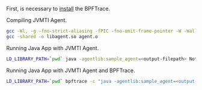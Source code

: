 First, is necessary to [install](https://github.com/iovisor/bpftrace/blob/master/INSTALL.md) the BPFTrace.

Compiling JVMTI Agent.
``` sh
gcc -Wl, -g -fno-strict-aliasing -fPIC -fno-omit-frame-pointer -W -Wall  -Wno-unused -Wno-parentheses -I "$JVM_LIBRARY/include/" -I "$JVM_LIBRARY/include/linux" -c -o agent.o agent.c
gcc -shared -o libagent.so agent.o
```

Running Java App with JVMTI Agent.
``` sh
LD_LIBRARY_PATH=`pwd` java -agentlib:sample_agent=<output-filepath> Nothing
```

Running Java App with JVMTI Agent and BPFTrace.
``` sh
LD_LIBRARY_PATH=`pwd` bpftrace -c "java -agentlib:sample_agent=<output-filepath> Nothing" execve-clone-tracer.bt
```